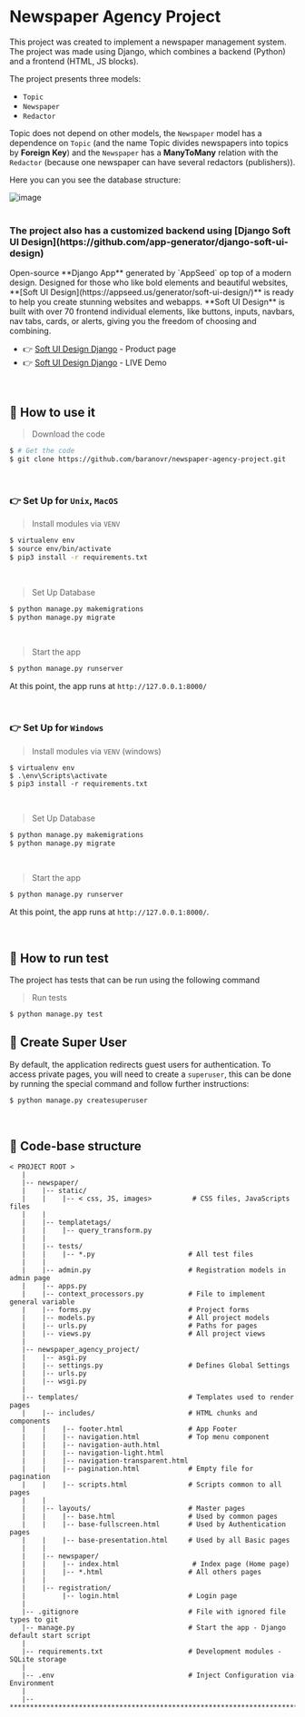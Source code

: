 # Newspaper Agency Project

This project was created to implement a newspaper management system. The project was made using Django, which combines a backend (Python) and a frontend (HTML, JS blocks).
<br>

The project presents three models:
- `Topic`
- `Newspaper`
- `Redactor`

Topic does not depend on other models, the `Newspaper` model has a dependence on `Topic` 
(and the name Topic divides newspapers into topics by **Foreign Key**) and the `Newspaper` has a **ManyToMany** relation with the `Redactor` 
(because one newspaper can have several redactors (publishers)).
<br>

Here you can you see the database structure:

![image](https://private-user-images.githubusercontent.com/138402384/302129213-7a57e301-8671-4776-9e8f-0b9838376740.png?jwt=eyJhbGciOiJIUzI1NiIsInR5cCI6IkpXVCJ9.eyJpc3MiOiJnaXRodWIuY29tIiwiYXVkIjoicmF3LmdpdGh1YnVzZXJjb250ZW50LmNvbSIsImtleSI6ImtleTUiLCJleHAiOjE3MDgyNjY3MDQsIm5iZiI6MTcwODI2NjQwNCwicGF0aCI6Ii8xMzg0MDIzODQvMzAyMTI5MjEzLTdhNTdlMzAxLTg2NzEtNDc3Ni05ZThmLTBiOTgzODM3Njc0MC5wbmc_WC1BbXotQWxnb3JpdGhtPUFXUzQtSE1BQy1TSEEyNTYmWC1BbXotQ3JlZGVudGlhbD1BS0lBVkNPRFlMU0E1M1BRSzRaQSUyRjIwMjQwMjE4JTJGdXMtZWFzdC0xJTJGczMlMkZhd3M0X3JlcXVlc3QmWC1BbXotRGF0ZT0yMDI0MDIxOFQxNDI2NDRaJlgtQW16LUV4cGlyZXM9MzAwJlgtQW16LVNpZ25hdHVyZT1mMmMwYzNjMTE4NGNiMjdmNDNmMjcwYzU5MGU0YTFkMzUzZThmOTJjYWNhNjQ4MDExMGQ1YTI0MjM2NTdiYzc2JlgtQW16LVNpZ25lZEhlYWRlcnM9aG9zdCZhY3Rvcl9pZD0wJmtleV9pZD0wJnJlcG9faWQ9MCJ9.t4EymEhJShcs1Bm1DqrnZMQ-H26vyC-y0htNEQCI05Y)
<br>
<br>
<h3>The project also has a customized backend using [Django Soft UI Design](https://github.com/app-generator/django-soft-ui-design)</h3>
Open-source **Django App** generated by `AppSeed` op top of a modern design. Designed for those who like bold elements and beautiful websites, **[Soft UI Design](https://appseed.us/generator/soft-ui-design/)** is ready to help you create stunning websites and webapps. **Soft UI Design** is built with over 70 frontend individual elements, like buttons, inputs, navbars, nav tabs, cards, or alerts, giving you the freedom of choosing and combining.

- 👉 [Soft UI Design Django](https://appseed.us/product/soft-ui-design/django/) - Product page
- 👉 [Soft UI Design Django](https://django-soft-ui-free.appseed-srv1.com/) - LIVE Demo

<br />

## 📰 How to use it <br>
> Download the code

```bash
$ # Get the code
$ git clone https://github.com/baranovr/newspaper-agency-project.git
```

<br>

### 👉 Set Up for `Unix`, `MacOS` 

> Install modules via `VENV`  

```bash
$ virtualenv env
$ source env/bin/activate
$ pip3 install -r requirements.txt
```

<br />

> Set Up Database

```bash
$ python manage.py makemigrations
$ python manage.py migrate
```
<br />

> Start the app

```bash
$ python manage.py runserver
```
At this point, the app runs at `http://127.0.0.1:8000/`

<br />

### 👉 Set Up for `Windows` 

> Install modules via `VENV` (windows) 

```
$ virtualenv env
$ .\env\Scripts\activate
$ pip3 install -r requirements.txt
```

<br />

> Set Up Database

```bash
$ python manage.py makemigrations
$ python manage.py migrate
```

<br />

> Start the app

```bash
$ python manage.py runserver
```

At this point, the app runs at `http://127.0.0.1:8000/`. 

<br />

## 📄 How to run test

The project has tests that can be run using the following command

> Run tests

```bash
$ python manage.py test
```
## 👤 Create Super User

By default, the application redirects guest users for authentication. 
To access private pages, you will need to create a `superuser`, this can be done by running the special command and follow further instructions:

```bash
$ python manage.py createsuperuser
```

<br />

## 📂 Code-base structure
```angular2html
< PROJECT ROOT >
   |
   |-- newspaper/  
   |    |-- static/
   |    |    |-- < css, JS, images>          # CSS files, JavaScripts files
   |    |
   |    |-- templatetags/
   |    |    |-- query_transform.py
   |    |
   |    |-- tests/
   |    |    |-- *.py                       # All test files
   |    |
   |    |-- admin.py                        # Registration models in admin page 
   |    |-- apps.py
   |    |-- context_processors.py           # File to implement general variable
   |    |-- forms.py                        # Project forms
   |    |-- models.py                       # All project models
   |    |-- urls.py                         # Paths for pages
   |    |-- views.py                        # All project views
   |
   |-- newspaper_agency_project/
   |    |-- asgi.py
   |    |-- settings.py                     # Defines Global Settings
   |    |-- urls.py
   |    |-- wsgi.py
   |    
   |-- templates/                           # Templates used to render pages
   |    |-- includes/                       # HTML chunks and components
   |    |    |-- footer.html                # App Footer
   |    |    |-- navigation.html            # Top menu component
   |    |    |-- navigation-auth.html
   |    |    |-- navigation-light.html
   |    |    |-- navigation-transparent.html
   |    |    |-- pagination.html            # Empty file for pagination
   |    |    |-- scripts.html               # Scripts common to all pages
   |    |    
   |    |-- layouts/                        # Master pages
   |    |    |-- base.html                  # Used by common pages
   |    |    |-- base-fullscreen.html       # Used by Authentication pages
   |    |    |-- base-presentation.html     # Used by all Basic pages
   |    |
   |    |-- newspaper/
   |    |    |-- index.html                  # Index page (Home page)
   |    |    |-- *.html                     # All others pages
   |    |
   |    |-- registration/
   |         |-- login.html                 # Login page
   |
   |-- .gitignore                           # File with ignored file types to git
   |-- manage.py                            # Start the app - Django default start script
   |
   |-- requirements.txt                     # Development modules - SQLite storage
   |
   |-- .env                                 # Inject Configuration via Environment
   |
   |-- ************************************************************************
```
